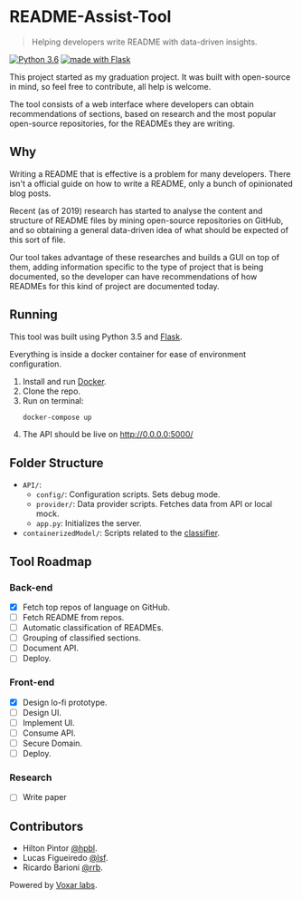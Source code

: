 # README-Assist-Tool
> Helping developers write README with data-driven insights.

[![Python 3.6](https://img.shields.io/badge/python-3.6-blue.svg)](https://www.python.org/downloads/release/python-360/)
<a href="http://flask.pocoo.org/"><img
   src="http://flask.pocoo.org/static/badges/made-with-flask-s.png"
   border="0"
   alt="made with Flask"
   title="made with Flask">
</a>

This project started as my graduation project. It was built with open-source in mind, so feel free to contribute, all help is welcome.

The tool consists of a web interface where developers can obtain recommendations of sections, based on research and the most popular open-source repositories, for the READMEs they are writing.


## Why
Writing a README that is effective is a problem for many developers. There isn't a official guide on how to write a README, only a bunch of opinionated blog posts.

Recent (as of 2019) research has started to analyse the content and structure of README files by mining open-source repositories on GitHub, and so obtaining a general data-driven idea of what should be expected of this sort of file.

Our tool takes advantage of these researches and builds a GUI on top of them, adding information specific to the type of project that is being documented, so the developer can have recommendations of how READMEs for this kind of project are documented today. 


## Running
This tool was built using Python 3.5 and [Flask](http://flask.pocoo.org/).
 
Everything is inside a docker container for ease of environment configuration.

1. Install and run [Docker](https://www.docker.com/products/docker-desktop).
2. Clone the repo.
3. Run on terminal:
    ````bash
    docker-compose up
    ````
4. The API should be live on http://0.0.0.0:5000/


## Folder Structure
- `API/`:
    - `config/`: Configuration scripts. Sets debug mode.
    - `provider/`: Data provider scripts. Fetches data from API or local mock.
    -  `app.py`: Initializes the server.
- `containerizedModel/`: Scripts related to the [classifier](https://github.com/hpbl/readmeclassifier).


## Tool Roadmap

### Back-end
- [x] Fetch top repos of language on GitHub.
- [ ] Fetch README from repos.
- [ ] Automatic classification of READMEs.
- [ ] Grouping of classified sections.
- [ ] Document API.
- [ ] Deploy.

### Front-end
- [x] Design lo-fi prototype.
- [ ] Design UI.
- [ ] Implement UI.
- [ ] Consume API.
- [ ] Secure Domain.
- [ ] Deploy.

### Research
- [ ] Write paper


## Contributors
- Hilton Pintor [@hpbl](mailto:hpbl@cin.ufpe.br).
- Lucas Figueiredo [@lsf](mailto:lsf@cin.ufpe.br).
- Ricardo Barioni [@rrb](mailto:rrb@cin.ufpe.br).

Powered by [Voxar labs](cin.ufpe.br/~voxarlabs).
